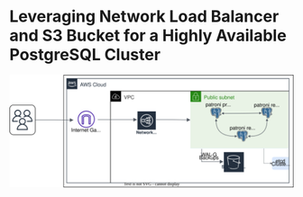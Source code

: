 # Leveraging Network Load Balancer and S3 Bucket for a Highly Available PostgreSQL Cluster

![Patroni Load Balancing and S3 Backup](patroni-loadbalancing-s3.svg)

